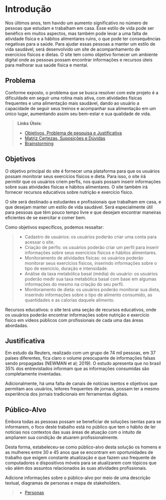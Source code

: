 # Introdução

Nos últimos anos, tem havido um aumento significativo no número de pessoas que estudam e trabalham em casa. Esse estilo de vida pode ser benéfico em muitos aspectos, mas também pode levar a uma falta de atividade física e a hábitos alimentares ruins, o que pode ter consequências negativas para a saúde.
Para ajudar essas pessoas a manter um estilo de vida saudável, será desenvolvido um site de acompanhamento de exercícios físicos e dietas. O site tem como objetivo fornecer um ambiente digital onde as pessoas possam encontrar informações e recursos úteis para melhorar sua saúde física e mental.



## Problema
Conforme exposto, o problema que se busca resolver com este projeto é a dificuldade em seguir uma rotina mais ativa, com atividades físicas frequentes e uma alimentação mais saudável, dando ao usuário a capacidade de seguir seus treinos e acompanhar sua alimentação em um único lugar, aumentando assim seu bem-estar e sua qualidade de vida.


> **Links Úteis**:
> - [Objetivos, Problema de pesquisa e Justificativa](https://medium.com/@versioparole/objetivos-problema-de-pesquisa-e-justificativa-c98c8233b9c3)
> - [Matriz Certezas, Suposições e Dúvidas](https://medium.com/educa%C3%A7%C3%A3o-fora-da-caixa/matriz-certezas-suposi%C3%A7%C3%B5es-e-d%C3%BAvidas-fa2263633655)
> - [Brainstorming](https://www.euax.com.br/2018/09/brainstorming/)

## Objetivos

O objetivo principal do site é fornecer uma plataforma para que os usuários possam monitorar seus exercícios físicos e dieta. Para isso, o site irá permitir que os usuários criem perfis, nos quais possam inserir informações sobre suas atividades físicas e hábitos alimentares. O site também irá fornecer recursos educativos sobre nutrição e exercício físico.

O site será destinado a estudantes e profissionais que trabalham em casa, e que desejam manter um estilo de vida saudável. Será especialmente útil para pessoas que têm pouco tempo livre e que desejam encontrar maneiras eficientes de se exercitar e comer bem.

Como objetivos específicos, podemos ressaltar:
> - Cadastro de usuários: os usuários poderão criar uma conta para acessar o site.
> - Criação de perfis: os usuários poderão criar um perfil para inserir informações sobre seus exercícios físicos e hábitos alimentares.
> - Monitoramento de atividades físicas: os usuários poderão monitorar seus exercícios físicos, inserindo informações sobre o tipo de exercício, duração e intensidade.
> - Análise da taxa metabólica basal (média) do usuário: os usuários poderão medir sua taxa metabólica basal com base em algumas informações do mesmo na criação do seu perfil.
> - Monitoramento de dieta: os usuários poderão monitorar sua dieta, inserindo informações sobre o tipo de alimento consumido, as quantidades e as calorias daquele alimento.

Recursos educativos: o site terá uma seção de recursos educativos, onde os usuários poderão encontrar informações sobre nutrição e exercício físico em vídeos públicos com profissionais de cada uma das áreas abordadas.



## Justificativa

Em estudo da Reuters, realizado com um grupo de 74 mil pessoas, em 37 países diferentes, fica claro o volume preocupante de informações falsas sendo propagadas  (NEWMAN et al; 2019). O estudo apresenta que no brasil 35% dos entrevistados informam que as informações consumidas são completamente inventadas. 

Adicionalmente, há uma falta de canais de notícias isentos e objetivos que permitam aos usuários, leitores frequentes de jornais, possam ter a mesmo experiência dos jornais tradicionais em ferramentas digitais. 

## Público-Alvo

Embora todas as pessoas possam se beneficiar de soluções isentas para se informarem, o foco deste trabalho está no público que tem o hábito de ler notícias nos contextos das suas áreas de atuação com o intuito de ampliarem sua condição de atuarem profissionalmente.

Desta forma, estabeleceu-se como público-alvo desta solução os homens e as mulheres entre 30 e 45 anos que se encontram em oportunidades de trabalho que exigem constante atualização e que fazem uso frequente de computadores e dispositivos móveis para se atualizarem com tópicos que vão além dos assuntos relacionados às suas atividades profissionais.


Adicione informações sobre o público-alvo por meio de uma descrição textual, diagramas de personas e mapa de stakeholders.

> - [Personas](https://docs.google.com/document/d/1Hppr9ElPxQbIKu-M_tnEWjbKQpyG1Crs_1I7YrOVtw4/edit#heading=h.17dp8vu)

